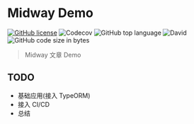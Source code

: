 # Midway Demo

[![GitHub license](https://img.shields.io/github/license/linbudu599/React-Testing-Template)](https://github.com/linbudu599/React-Testing-Template/blob/master/LICENSE)
![Codecov](https://img.shields.io/codecov/c/github/linbudu599/Midway-Article-Demo)
![GitHub top language](https://img.shields.io/github/languages/top/linbudu599/Midway-Article-Demo)
![David](https://img.shields.io/david/dev/linbudu599/Midway-Article-Demo)
![GitHub code size in bytes](https://img.shields.io/github/languages/code-size/linbudu599/Midway-Article-Demo)

> Midway 文章 Demo

## TODO

- 基础应用(接入 TypeORM)
- 接入 CI/CD
- 总结
